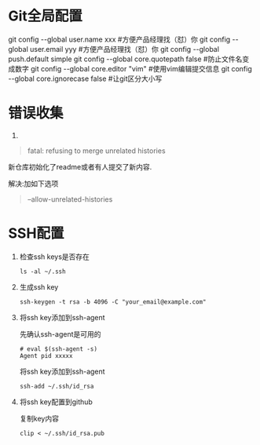 # Git全局配置

git config --global user.name xxx #方便产品经理找（怼）你
git config --global user.email yyy #方便产品经理找（怼）你
git config --global push.default simple 
git config --global core.quotepath false #防止文件名变成数字
git config --global core.editor "vim" #使用vim编辑提交信息
git config --global core.ignorecase false #让git区分大小写



# 错误收集

1.

> fatal: refusing to merge unrelated histories

新仓库初始化了readme或者有人提交了新内容.

解决:加如下选项

> –allow-unrelated-histories





# SSH配置

1. 检查ssh keys是否存在

   ```
   ls -al ~/.ssh
   ```

2. 生成ssh key

   ```
   ssh-keygen -t rsa -b 4096 -C "your_email@example.com"
   ```

3. 将ssh key添加到ssh-agent

   先确认ssh-agent是可用的

   ```
   # eval $(ssh-agent -s)
   Agent pid xxxxx
   ```

   将ssh key添加到ssh-agent

   ```
   ssh-add ~/.ssh/id_rsa
   ```

4. 将ssh key配置到github

   复制key内容

   ```
   clip < ~/.ssh/id_rsa.pub
   ```

   ​

   ​